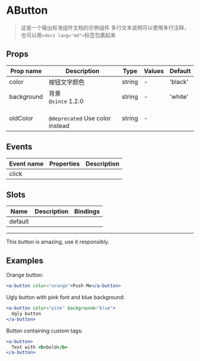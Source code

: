 # AButton

> 这是一个输出标准组件文档的示例组件
> 多行文本说明可以使用多行注释，也可以用`<docs lang="md">`标签包裹起来

## Props

| Prop name  | Description                          | Type   | Values | Default |
| ---------- | ------------------------------------ | ------ | ------ | ------- |
| color      | 按钮文字颜色                         | string | -      | 'black' |
| background | 背景<br/>`@since` 1.2.0              | string | -      | 'white' |
| oldColor   | <br/>`@deprecated` Use color instead | string | -      |         |

## Events

| Event name | Properties | Description |
| ---------- | ---------- | ----------- |
| click      |            |

## Slots

| Name    | Description | Bindings |
| ------- | ----------- | -------- |
| default |             |          |

---

This button is amazing, use it responsibly.

## Examples

Orange button:

```jsx
<a-button color="orange">Push Me</a-button>
```

Ugly button with pink font and blue background:

```jsx
<a-button color="pink" background="blue">
  Ugly button
</a-button>
```

Button containing custom tags:

```jsx
<a-button>
  Text with <b>bold</b>
</a-button>
```
